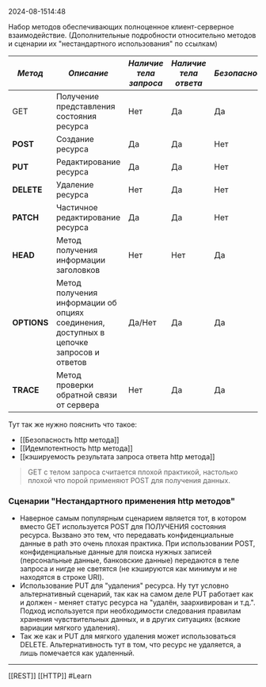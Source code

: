  2024-08-1514:48

Набор методов обеспечивающих полноценное клиент-серверное взаимодействие. 
(Дополнительные подробности относительно методов и сценарии их "нестандартного использования" по ссылкам)

| *Метод*     | *Описание*                                                                              | *Наличие тела запроса* | *Наличие тела ответа* | *Безопасность* | *Идемпотентность* | *Кэшируемость* |
| ----------- | --------------------------------------------------------------------------------------- | ---------------------- | --------------------- | -------------- | ----------------- | -------------- |
| GET         | Получение представления состояния ресурса                                               | Нет                    | Да                    | Да             | Да                | Да             |
| **POST**    | Создание ресурса                                                                        | Да                     | Да                    | Нет            | Нет               | Да             |
| **PUT**     | Редактирование ресурса                                                                  | Да                     | Да                    | Нет            | Да                | Нет            |
| **DELETE**  | Удаление ресурса                                                                        | Нет                    | Да                    | Нет            | Да                | Нет            |
| **PATCH**   | Частичное редактирование ресурса                                                        | Да                     | Да                    | Нет            | Да/Нет            | Да/Нет         |
| **HEAD**    | Метод получения информации заголовков                                                   | Нет                    | Нет                   | Да             | Да                | Да             |
| **OPTIONS** | Метод получения информации об опциях соединения, доступных в цепочке запросов и ответов | Да/Нет                 | Да                    | Да             | ДА                | Нет            |
| **TRACE**   | Метод проверки обратной связи от сервера                                                | Нет                    | Да                    | Да             | Да                | Нет            |

Тут так же нужно пояснить что такое:
- [[Безопасность http метода]]
- [[Идемпотентность http метода]]
- [[кэшируемость результата запроса ответа http метода]]

>GET с телом запроса считается плохой практикой, настолько плохой что порой применяют POST для получения данных.
### Сценарии "Нестандартного применения http методов"

- Наверное самым популярным сценарием является тот, в котором вместо GET используется POST для ПОЛУЧЕНИЯ состояния ресурса. Вызвано это тем, что передавать конфиденциальные данные в path это очень плохая практика. При использовании POST, конфиденциальные данные для поиска нужных записей (персональные данные, банковские данные) передаются в теле запроса и нигде не светятся (не кэшируются как минимум и не находятся в строке URI).
- Использование PUT для "удаления" ресурса. Ну тут условно альтернативный сценарий, так как на самом деле PUT работает как и должен - меняет статус ресурса на "удалён, заархивирован  и т.д.". Подход используется при необходимости следования правилам хранения чувствительных данных, и в других ситуациях (всякие вариации мягкого удаления).
- Так же как и PUT для мягкого удаления может использоваться DELETE. Альтернативность тут в том, что ресурс не удаляется, а лишь помечается как удаленный.


***
[[REST]]
[[HTTP]]
#Learn

